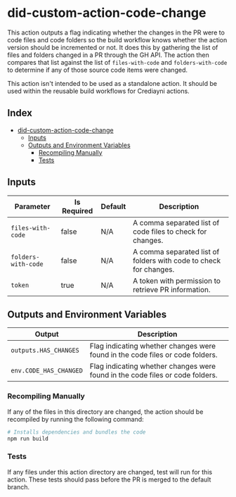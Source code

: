 # did-custom-action-code-change

This action outputs a flag indicating whether the changes in the PR were to code files and code folders so the build workflow knows whether the action version should be incremented or not. It does this by gathering the list of files and folders changed in a PR through the GH API. The action then compares that list against the list of `files-with-code` and `folders-with-code` to determine if any of those source code items were changed.

This action isn't intended to be used as a standalone action.  It should be used within the reusable build workflows for Crediayni actions.

## Index <!-- omit in toc -->

- [did-custom-action-code-change](#did-custom-action-code-change)
  - [Inputs](#inputs)
  - [Outputs and Environment Variables](#outputs-and-environment-variables)
    - [Recompiling Manually](#recompiling-manually)
    - [Tests](#tests)

## Inputs

| Parameter           | Is Required | Default | Description                                                       |
| ------------------- | ----------- | ------- | ----------------------------------------------------------------- |
| `files-with-code`   | false       | N/A     | A comma separated list of code files to check for changes.        |
| `folders-with-code` | false       | N/A     | A comma separated list of folders with code to check for changes. |
| `token`             | true        | N/A     | A token with permission to retrieve PR information.               |

## Outputs and Environment Variables

| Output                 | Description                                                                   |
| ---------------------- | ----------------------------------------------------------------------------- |
| `outputs.HAS_CHANGES`  | Flag indicating whether changes were found in the code files or code folders. |
| `env.CODE_HAS_CHANGED` | Flag indicating whether changes were found in the code files or code folders. |

### Recompiling Manually

If any of the files in this directory are changed, the action should be recompiled by running the following command:

```sh
# Installs dependencies and bundles the code
npm run build
```

### Tests

If any files under this action directory are changed, test will run for this action.  These tests should pass before the PR is merged to the default branch.
